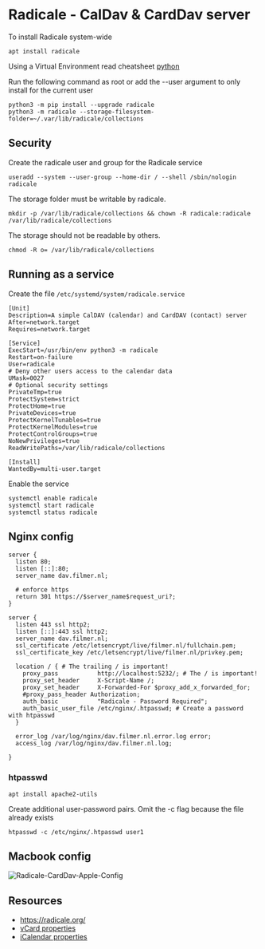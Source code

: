 # Radicale - CalDav & CardDav server

   To install Radicale system-wide

    apt install radicale

Using a Virtual Environment read cheatsheet [python](python.md)

Run the following command as root or add the --user argument to only install for the current user

    python3 -m pip install --upgrade radicale
    python3 -m radicale --storage-filesystem-folder=~/.var/lib/radicale/collections

## Security

Create the radicale user and group for the Radicale service

    useradd --system --user-group --home-dir / --shell /sbin/nologin radicale

The storage folder must be writable by radicale.

    mkdir -p /var/lib/radicale/collections && chown -R radicale:radicale /var/lib/radicale/collections

The storage should not be readable by others.

    chmod -R o= /var/lib/radicale/collections

## Running as a service

Create the file `/etc/systemd/system/radicale.service`

````
[Unit]
Description=A simple CalDAV (calendar) and CardDAV (contact) server
After=network.target
Requires=network.target

[Service]
ExecStart=/usr/bin/env python3 -m radicale
Restart=on-failure
User=radicale
# Deny other users access to the calendar data
UMask=0027
# Optional security settings
PrivateTmp=true
ProtectSystem=strict
ProtectHome=true
PrivateDevices=true
ProtectKernelTunables=true
ProtectKernelModules=true
ProtectControlGroups=true
NoNewPrivileges=true
ReadWritePaths=/var/lib/radicale/collections

[Install]
WantedBy=multi-user.target
````

Enable the service

    systemctl enable radicale
    systemctl start radicale
    systemctl status radicale

## Nginx config

    server {
      listen 80;
      listen [::]:80;
      server_name dav.filmer.nl;

      # enforce https
      return 301 https://$server_name$request_uri?;
    }

    server {
      listen 443 ssl http2;
      listen [::]:443 ssl http2;
      server_name dav.filmer.nl;
      ssl_certificate /etc/letsencrypt/live/filmer.nl/fullchain.pem;
      ssl_certificate_key /etc/letsencrypt/live/filmer.nl/privkey.pem;

      location / { # The trailing / is important!
        proxy_pass           http://localhost:5232/; # The / is important!
        proxy_set_header     X-Script-Name /;
        proxy_set_header     X-Forwarded-For $proxy_add_x_forwarded_for;
        #proxy_pass_header Authorization;
        auth_basic           "Radicale - Password Required";
        auth_basic_user_file /etc/nginx/.htpasswd; # Create a password with htpasswd
      }

      error_log /var/log/nginx/dav.filmer.nl.error.log error;
      access_log /var/log/nginx/dav.filmer.nl.log;

    }

### htpasswd

    apt install apache2-utils

Create additional user-password pairs. Omit the -c flag because the file already exists

    htpasswd -c /etc/nginx/.htpasswd user1

## Macbook config

![Radicale-CardDav-Apple-Config](https://nextcloud.filmer.nl/data/andries/files/Public/github/gtd/Radicale-CardDav-Apple.png)


## Resources

* <https://radicale.org/>
* [vCard properties](https://www.iana.org/assignments/vcard-elements/vcard-elements.xhtml)
* [iCalendar properties](https://www.iana.org/assignments/icalendar/icalendar.xhtml)

